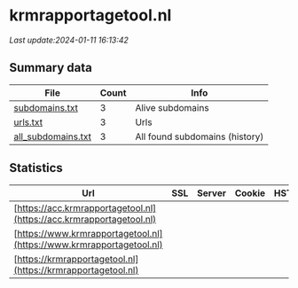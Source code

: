 # krmrapportagetool.nl
*Last update:2024-01-11 16:13:42*
## Summary data
| File       | Count | Info |
|------------|-------|------|
|[subdomains.txt](/data/krmrapportagetool/subdomains.txt)|3|Alive subdomains|
|[urls.txt](/data/krmrapportagetool/urls.txt)|3|Urls|
|[all_subdomains.txt](/data/krmrapportagetool/all_subdomains.txt)|3|All found subdomains (history)|
## Statistics
| Url | SSL | Server | Cookie | HSTS | CSP | XFO | XXP | RP | Tech |
|------------|-------|------|------|------|------|------|------|------|------|
|[https://acc.krmrapportagetool.nl](https://acc.krmrapportagetool.nl)| | | | | | | |:white_check_mark: | |IIS:10.0 Microsoft A...| |
|[https://www.krmrapportagetool.nl](https://www.krmrapportagetool.nl)| | | | | | | |:white_check_mark: | |IIS:10.0 Microsoft A...| |
|[https://krmrapportagetool.nl](https://krmrapportagetool.nl)| | | | | | | |:white_check_mark: | |IIS:10.0 Microsoft A...| |